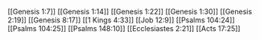 [[Genesis 1:7]]
[[Genesis 1:14]]
[[Genesis 1:22]]
[[Genesis 1:30]]
[[Genesis 2:19]]
[[Genesis 8:17]]
[[1 Kings 4:33]]
[[Job 12:9]]
[[Psalms 104:24]]
[[Psalms 104:25]]
[[Psalms 148:10]]
[[Ecclesiastes 2:21]]
[[Acts 17:25]]
